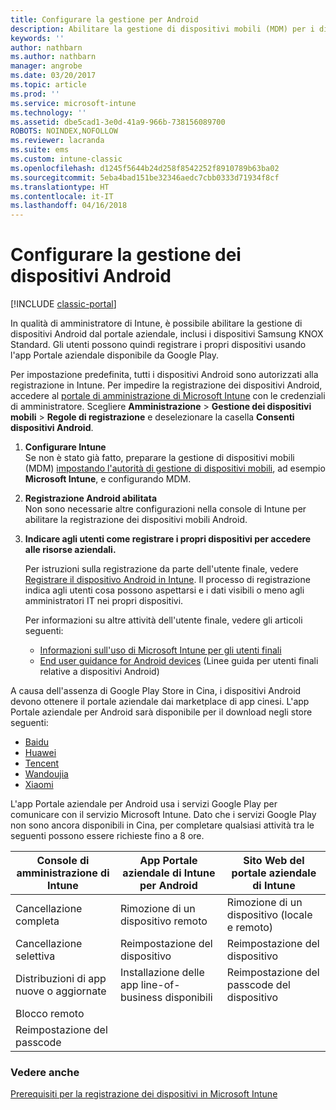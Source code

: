 ```yaml
---
title: Configurare la gestione per Android
description: Abilitare la gestione di dispositivi mobili (MDM) per i dispositivi Android e KNOX Standard con Microsoft Intune.
keywords: ''
author: nathbarn
ms.author: nathbarn
manager: angrobe
ms.date: 03/20/2017
ms.topic: article
ms.prod: ''
ms.service: microsoft-intune
ms.technology: ''
ms.assetid: dbe5cad1-3e0d-41a9-966b-738156089700
ROBOTS: NOINDEX,NOFOLLOW
ms.reviewer: lacranda
ms.suite: ems
ms.custom: intune-classic
ms.openlocfilehash: d1245f5644b24d258f8542252f8910789b63ba02
ms.sourcegitcommit: 5eba4bad151be32346aedc7cbb0333d71934f8cf
ms.translationtype: HT
ms.contentlocale: it-IT
ms.lasthandoff: 04/16/2018
---
```

# <a name="set-up-android-device-management"></a>Configurare la gestione dei dispositivi Android

[!INCLUDE [classic-portal](../includes/classic-portal.md)]

In qualità di amministratore di Intune, è possibile abilitare la gestione di dispositivi Android dal portale aziendale, inclusi i dispositivi Samsung KNOX Standard. Gli utenti possono quindi registrare i propri dispositivi usando l'app Portale aziendale disponibile da Google Play.

Per impostazione predefinita, tutti i dispositivi Android sono autorizzati alla registrazione in Intune. Per impedire la registrazione dei dispositivi Android, accedere al [portale di amministrazione di Microsoft Intune](https://manage.microsoft.com) con le credenziali di amministratore. Scegliere **Amministrazione** > **Gestione dei dispositivi mobili** > **Regole di registrazione** e deselezionare la casella **Consenti dispositivi Android**.

1. **Configurare Intune**<br>
   Se non è stato già fatto, preparare la gestione di dispositivi mobili (MDM) [impostando l'autorità di gestione di dispositivi mobili](prerequisites-for-enrollment.md#step-2-set-mdm-authority), ad esempio **Microsoft Intune**, e configurando MDM.

2. **Registrazione Android abilitata**<br>
   Non sono necessarie altre configurazioni nella console di Intune per abilitare la registrazione dei dispositivi mobili Android.

3. **Indicare agli utenti come registrare i propri dispositivi per accedere alle risorse aziendali.**

   Per istruzioni sulla registrazione da parte dell'utente finale, vedere [Registrare il dispositivo Android in Intune](https://docs.microsoft.com/intune-user-help/enroll-your-device-in-intune-android). Il processo di registrazione indica agli utenti cosa possono aspettarsi e i dati visibili o meno agli amministratori IT nei propri dispositivi.

   Per informazioni su altre attività dell'utente finale, vedere gli articoli seguenti:
   - [Informazioni sull'uso di Microsoft Intune per gli utenti finali](/intune/end-user-educate)
   - [End user guidance for Android devices](https://docs.microsoft.com/intune-user-help/using-your-android-device-with-intune) (Linee guida per utenti finali relative a dispositivi Android)

A causa dell'assenza di Google Play Store in Cina, i dispositivi Android devono ottenere il portale aziendale dai marketplace di app cinesi. L'app Portale aziendale per Android sarà disponibile per il download negli store seguenti:
* [Baidu](https://go.microsoft.com/fwlink/?linkid=836946)
* [Huawei](https://go.microsoft.com/fwlink/?linkid=836948)
* [Tencent](https://go.microsoft.com/fwlink/?linkid=836949)
* [Wandoujia](https://go.microsoft.com/fwlink/?linkid=836950)
* [Xiaomi](https://go.microsoft.com/fwlink/?linkid=836947)

L'app Portale aziendale per Android usa i servizi Google Play per comunicare con il servizio Microsoft Intune. Dato che i servizi Google Play non sono ancora disponibili in Cina, per completare qualsiasi attività tra le seguenti possono essere richieste fino a 8 ore. 

|Console di amministrazione di Intune| App Portale aziendale di Intune per Android |Sito Web del portale aziendale di Intune|   
|---|---|---|
|Cancellazione completa| Rimozione di un dispositivo remoto| Rimozione di un dispositivo (locale e remoto)|
|Cancellazione selettiva| Reimpostazione del dispositivo| Reimpostazione del dispositivo|
|Distribuzioni di app nuove o aggiornate| Installazione delle app line-of-business disponibili| Reimpostazione del passcode del dispositivo|
|Blocco remoto|||
|Reimpostazione del passcode|||

### <a name="see-also"></a>Vedere anche
[Prerequisiti per la registrazione dei dispositivi in Microsoft Intune](prerequisites-for-enrollment.md)
